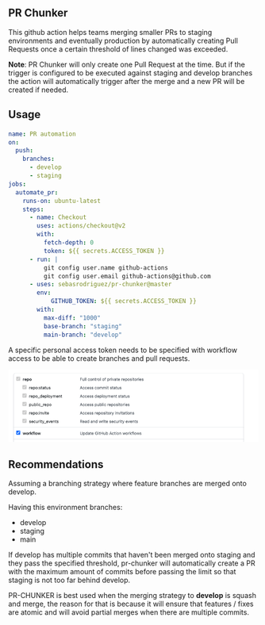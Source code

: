 ## PR Chunker

This github action helps teams merging smaller PRs to staging environments and eventually production by automatically creating Pull Requests once a certain threshold of lines changed was exceeded. 

**Note**: PR Chunker will only create one Pull Request at the time. But if the trigger is configured to be executed against staging and develop branches the action will automatically trigger after the merge and a new PR will be created if needed.

## Usage

```yaml
name: PR automation
on:
  push:
    branches:
      - develop
      - staging
jobs:
  automate_pr:
    runs-on: ubuntu-latest
    steps:
      - name: Checkout
        uses: actions/checkout@v2
        with:
          fetch-depth: 0
          token: ${{ secrets.ACCESS_TOKEN }}
      - run: |
          git config user.name github-actions
          git config user.email github-actions@github.com
      - uses: sebasrodriguez/pr-chunker@master
        env:
            GITHUB_TOKEN: ${{ secrets.ACCESS_TOKEN }}
        with:
          max-diff: "1000"
          base-branch: "staging"
          main-branch: "develop"
```

A specific personal access token needs to be specified with workflow access to be able to create branches and pull requests.

![Access configuration](./images/access.png)

## Recommendations

Assuming a branching strategy where feature branches are merged onto develop.

Having this environment branches:

- develop
- staging
- main

If develop has multiple commits that haven't been merged onto staging and they pass the specified threshold, pr-chunker will automatically create a PR with the maximum amount of commits before passing the limit so that staging is not too far behind develop.

PR-CHUNKER is best used when the merging strategy to **develop** is squash and merge, the reason for that is because it will ensure that features / fixes are atomic and will avoid partial merges when there are multiple commits.

